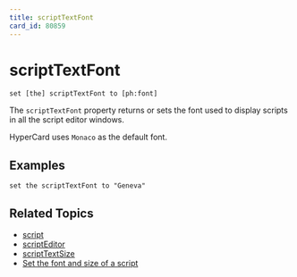 ```yaml
---
title: scriptTextFont
card_id: 80859
---
```


# scriptTextFont

`set [the] scriptTextFont to [ph:font]`

The `scriptTextFont` property returns or sets the font used to display scripts in all the script editor windows.  

HyperCard uses `Monaco` as the default font. 

## Examples

```
set the scriptTextFont to "Geneva"
```

## Related Topics

* [script](/HyperTalkReference/properties/script)
* [scriptEditor](/HyperTalkReference/properties/scriptEditor)
* [scriptTextSize](/HyperTalkReference/properties/scriptTextSize)
* [Set the font and size of a script](/HyperTalkReference/editingscripts/Set-the-font-and-size-of-a-script)
